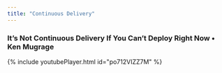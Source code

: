 ```yaml
---
title: "Continuous Delivery"
---
```


### It’s Not Continuous Delivery If You Can’t Deploy Right Now • Ken Mugrage

{% include youtubePlayer.html id="po712VIZZ7M" %}


